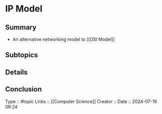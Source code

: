 # IP Model

## Summary

- An alternative networking model to [[OSI Model]]
## Subtopics

## Details

## Conclusion


Type :: #topic
Links :: [[Computer Science]]
Creator ::
Date ::  2024-07-19 08:24